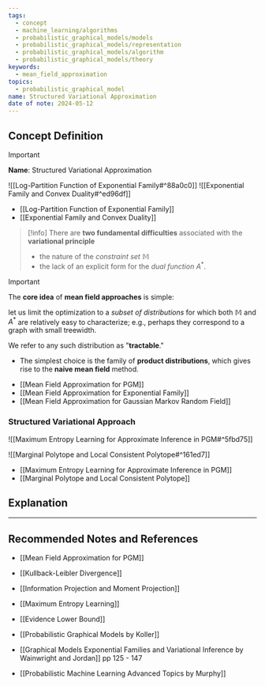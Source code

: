 ```yaml
---
tags:
  - concept
  - machine_learning/algorithms
  - probabilistic_graphical_models/models
  - probabilistic_graphical_models/representation
  - probabilistic_graphical_models/algorithm
  - probabilistic_graphical_models/theory
keywords:
  - mean_field_approximation
topics:
  - probabilistic_graphical_model
name: Structured Variational Approximation
date of note: 2024-05-12
---
```


## Concept Definition

>[!important]
>**Name**: Structured Variational Approximation

![[Log-Partition Function of Exponential Family#^88a0c0]]
![[Exponential Family and Convex Duality#^ed96df]]

- [[Log-Partition Function of Exponential Family]]
- [[Exponential Family and Convex Duality]]

>[!info] 
>There are **two fundamental difficulties** associated with the **variational principle** 
>- the nature of the *constraint set* $\mathbb{M}$
>- the lack of an explicit form for the *dual function* $A^{*}$.

>[!important]
>The **core idea** of **mean field approaches** is simple: 
>
>let us limit the optimization to a *subset of distributions* for which both $\mathbb{M}$ and $A^{*}$ are relatively easy to characterize; e.g., perhaps they correspond to a graph with small treewidth. 
>
>We refer to any such distribution as "**tractable**." 
>- The simplest choice is the family of **product distributions**, which gives rise to the **naive mean field** method.

- [[Mean Field Approximation for PGM]]
- [[Mean Field Approximation for Exponential Family]]
- [[Mean Field Approximation for Gaussian Markov Random Field]]

### Structured Variational Approach

![[Maximum Entropy Learning for Approximate Inference in PGM#^5fbd75]]

![[Marginal Polytope and Local Consistent Polytope#^161ed7]]

- [[Maximum Entropy Learning for Approximate Inference in PGM]]
- [[Marginal Polytope and Local Consistent Polytope]]




## Explanation





-----------
##  Recommended Notes and References

- [[Mean Field Approximation for PGM]]


- [[Kullback-Leibler Divergence]]
- [[Information Projection and Moment Projection]]

- [[Maximum Entropy Learning]]
- [[Evidence Lower Bound]]



- [[Probabilistic Graphical Models by Koller]]
- [[Graphical Models Exponential Families and Variational Inference by Wainwright and Jordan]] pp 125 - 147
- [[Probabilistic Machine Learning Advanced Topics by Murphy]]
